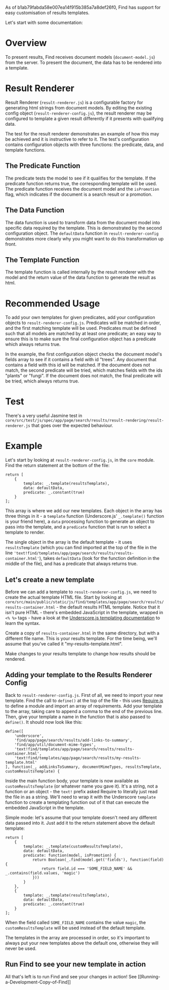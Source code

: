 As of b1ab79fabda58e007ea14f915b385a7a8def26f0, Find has support for easy customisation of results templates.

Let's start with some documentation:

# Overview

To present results, Find receives document models (`document-model.js`) from the server. To present the document, the data has to be rendered into a template.

# Result Renderer

Result Renderer (`result-renderer.js`) is a configurable factory for generating html strings from document models. By editing the existing config object (`result-renderer-config.js`), the result renderer may be configured to template a given result differently if it presents with qualifying data.

The test for the result renderer demonstrates an example of how this may be achieved and it is instructive to refer to it. The test's configuration contains configuration objects with three functions: the predicate, data, and template functions.

## The Predicate Function

The predicate tests the model to see if it qualifies for the template. If the predicate function returns true, the corresponding template will be used. The predicate function receives the document model and the `isPromotion` flag, which indicates if the document is a search result or a promotion.

## The Data Function

The data function is used to transform data from the document model into specific data required by the template. This is demonstrated by the second configuration object. The `defaultData` function in `result-renderer-config` demonstrates more clearly why you might want to do this transformation up front.

## The Template Function

The template function is called internally by the result renderer with the model and the return value of the data function to generate the result as html.

# Recommended Usage

To add your own templates for given predicates, add your configuration objects to `result-renderer-config.js`. Predicates will be matched in order, and the first matching template will be used. Predicates must be defined such that all models are matched by at least one predicate; an easy way to ensure this is to make sure the final configuration object has a predicate which always returns true.

In the example, the first configuration object checks the document model's fields array to see if it contains a field with id "trees". Any document that contains a field with this id will be matched. If the document does not match, the second predicate will be tried, which matches fields with the ids "plants" or "fungi". If the document does not match, the final predicate will be tried, which always returns true.

# Test

There's a very useful Jasmine test in `core/src/test/js/spec/app/page/search/results/result-rendering/result-renderer.js` that goes over the expected behaviour.

# Example

Let's start by looking at `result-renderer-config.js`, in the `core` module.  Find the return statement at the bottom of the file:

```
return [
    {
        template: _.template(resultsTemplate),
        data: defaultData,
        predicate: _.constant(true)
    }
];
```

This array is where we add our new templates.  Each object in the array has three things in it - a `template` function (Underscore.js' `_.template()` function is your friend here), a `data` processing function to generate an object to pass into the template, and a `predicate` function that is run to select a template to render.

The single object in the array is the default template - it uses `resultsTemplate` (which you can find imported at the top of the file in the line `'text!find/templates/app/page/search/results/results-container.html'`), takes `defaultData` (look for the function definition in the middle of the file), and has a predicate that always returns true.

## Let's create a new template

Before we can add a template to `result-renderer-config.js`, we need to create the actual template HTML file.  Start by looking at `core/src/main/public/static/js/find/templates/app/page/search/results/results-container.html` - the default results HTML template.  Notice that it isn't pure HTML - there's embedded JavaScript in the template, wrapped in `<% %>` tags - have a look at the [Underscore.js templating documentation](http://underscorejs.org/#template) to learn the syntax.

Create a copy of `results-container.html` in the same directory, but with a different file name.  This is your results template.  For the time being, we'll assume that you've called it "my-results-template.html".

Make changes to your results template to change how results should be rendered.

## Adding your template to the Results Renderer Config

Back to `result-renderer-config.js`.  First of all, we need to import your new template.  Find the call to `define()` at the top of the file - this uses [Require.js](http://requirejs.org/) to define a module and import an array of requirements.  Add your template to the array, taking care to append a comma to the end of the previous line.  Then, give your template a name in the function that is also passed to `define()`.  It should now look like this:

```
define([
    'underscore',
    'find/app/page/search/results/add-links-to-summary',
    'find/app/util/document-mime-types',
    'text!find/templates/app/page/search/results/results-container.html',
    'text!find/templates/app/page/search/results/my-results-template.html'
], function(_, addLinksToSummary, documentMimeTypes, resultsTemplate, customResultsTemplate) {
```

Inside the main function body, your template is now available as `customResultsTemplate` (or whatever name you gave it).  It's a string, not a function or an object - the `text!` prefix asked Require to literally just read the file in as a string.  We'll need to wrap it with the Underscore `template` function to create a templating function out of it that can execute the embedded JavaScript in the template.

Simple mode: let's assume that your template doesn't need any different data passed into it.  Just add it to the return statement above the default template:

```
return [
    {
        template: _.template(customResultsTemplate),
        data: defaultData,
        predicate: function(model, isPromotion) {
            return Boolean(_.find(model.get('fields'), function(field) {
                return field.id === 'SOME_FIELD_NAME' && _.contains(field.values, 'magic')
            }))
        }
    },
    {
        template: _.template(resultsTemplate),
        data: defaultData,
        predicate: _.constant(true)
    }
];
```

When the field called `SOME_FIELD_NAME` contains the value `magic`, the `customResultsTemplate` will be used instead of the default template.

The templates in the array are processed in order, so it's important to always put your new templates above the default one, otherwise they will never be used.

## Run Find to see your new template in action

All that's left is to run Find and see your changes in action!  See [[Running-a-Development-Copy-of-Find]]